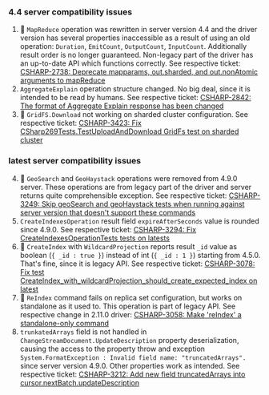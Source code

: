 ### 4.4 server compatibility issues

1. 🦖 `MapReduce` operation was rewritten in server version 4.4 and the driver version has several properties inaccessible as a result of using an old operation: `Duration`, `EmitCount`, `OutputCount`, `InputCount`. Additionally result order is no longer guaranteed. Non-legacy part of the driver has an up-to-date API which functions correctly.
See respective ticket: [CSHARP-2738: Deprecate mapparams, out.sharded, and out.nonAtomic arguments to mapReduce](https://jira.mongodb.org/browse/CSHARP-2738)
2. `AggregateExplain` operation structure changed. No big deal, since it is intended to be read by humans.
See respective ticket: [CSHARP-2842: The format of Aggregate Explain response has been changed](https://jira.mongodb.org/browse/CSHARP-2842)
3. 🦖 `GridFS.Download` not working on sharded cluster configuration.
See respective ticket: [CSHARP-3423: Fix CSharp269Tests.TestUploadAndDownload GridFs test on sharded cluster](https://jira.mongodb.org/browse/CSHARP-3423)

### latest server compatibility issues

4. 🦖 `GeoSearch` and `GeoHaystack` operations were removed from 4.9.0 server. These operations are from legacy part of the driver and server returns quite comprehensible exception.
See respective ticket: [CSHARP-3249: Skip geoSearch and geoHaystack tests when running against server version that doesn't support these commands](https://jira.mongodb.org/browse/CSHARP-3249)
5. `CreateIndexesOperation` result field `expireAfterSeconds` value is rounded since 4.9.0.
See respective ticket: [CSHARP-3294: Fix CreateIndexesOperationTests tests on latests](https://jira.mongodb.org/browse/CSHARP-3294)
6. 🦖 `CreateIndex` with `WildcardProjection` reports result `_id` value as boolean (`{ _id : true }`) instead of int (`{ _id : 1 }`) starting from 4.5.0. That's fine, since it is legacy API.
See respective ticket: [CSHARP-3078: Fix test CreateIndex_with_wildcardProjection_should_create_expected_index on latest](https://jira.mongodb.org/browse/CSHARP-3078)
7. 🦖 `ReIndex` command fails on replica set configuration, but works on standalone as it used to. This operation is part of legacy API.
See respective change in 2.11.0 driver: [CSHARP-3058: Make 'reIndex' a standalone-only command](https://jira.mongodb.org/browse/CSHARP-3058)
8. `trunkatedArrays` field is not handled in `ChangeStreamDocument.UpdateDescription` property deserialization, causing the access to the property throw and exception `System.FormatException : Invalid field name: "truncatedArrays".` since server version 4.9.0. Other properties work as intended.
See respective ticket: [CSHARP-3212: Add new field truncatedArrays into cursor.nextBatch.updateDescription](https://jira.mongodb.org/browse/CSHARP-3212)
